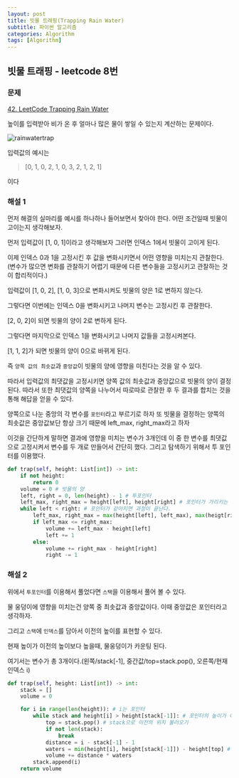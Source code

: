 ```yaml
---
layout: post
title: 빗물 트래핑(Trapping Rain Water)
subtitle: 파이썬 알고리즘 
categories: Algorithm
tags: [Algorithm]
---
```

## 빗물 트래핑 - leetcode 8번

### 문제

[42. LeetCode Trapping Rain Water](https://leetcode.com/problems/trapping-rain-water/)

높이를 입력받아 비가 온 후 얼마나 많은 물이 쌓일 수 있는지 계산하는 문제이다.

![rainwatertrap](https://user-images.githubusercontent.com/95980754/210230576-812f764b-22b3-44e4-bde8-829e30a3722c.png)

 

입력값의 예시는 

> [0, 1, 0, 2, 1, 0, 3, 2, 1, 2, 1]

이다

### 해설 1

먼저 해결의 실마리를 예시를 하나하나 들어보면서 찾아야 한다. 어떤 조건일때 빗물이 고이는지 생각해보자. 

먼저 입력값이 [1, 0, 1]이라고 생각해보자
그러면 인덱스 1에서 빗물이 고이게 된다.

이제 인덱스 0과 1을 고정시킨 후 값을 변화시키면서 어떤 영향을 미치는지 관찰한다. (변수가 많으면 변화를 관찰하기 어렵기 때문에 다른 변수들을 고정시키고 관찰하는 것이 합리적이다.)

입력값이 [1, 0, 2], [1, 0, 3]으로 변화시켜도 빗물의 양은 1로 변하지 않는다. 

그렇다면 이번에는 인덱스 0을 변화시키고 나머지 변수는 고정시킨 후 관찰한다. 

[2, 0, 2]이 되면 빗물의 양이 2로 변하게 된다. 

그렇다면 마지막으로 인덱스 1을 변화시키고 나머지 값들을 고정시켜본다. 

[1, 1, 2]가 되면 빗물의 양이 0으로 바뀌게 된다. 

즉 ``양쪽 값의 최솟값``과 ``중앙값``이 빗물의 양에 영향을 미친다는 것을 알 수 있다. 

따라서 입력값의 최댓값을 고정시키면 양쪽 값의 최솟값과 중앙값으로 빗물의 양이 결정된다. 따라서 또한 최댓값의 양쪽을 나누어서 따로따로 관찰한 후 두 결과를 합치는 것을 통해 해답을 얻을 수 있다. 

양쪽으로 나눈 중앙의 각 변수를 ``포인터``라고 부르기로 하자 또 빗물을 결정하는 양쪽의 최솟값은 중앙값보단 항상 크기 때문에 left_max, right_max라고 하자

이것을 간단하게 말하면 결과에 영향을 미치는 변수가 3개인데 이 중 한 변수를 최댓값으로 고정시켜서 변수를 두 개로 만들어서 간단히 했다. 그리고 탐색하기 위해서 투 포인터를 이용했다.


```python
def trap(self, height: List[int]) -> int:
    if not height:
        return 0
    volume = 0 # 빗물의 양
    left, right = 0, len(height) - 1 # 투포인터
    left_max, right_max = height[left], height[right] # 포인터가 가리키는 값
    while left < right: # 포인터가 같아지면 과정이 끝난다.
        left_max, right_max = max(height[left], left_max), max(heigt[right], right_max)
        if left_max <= right_max:
            volume += left_max - height[left]
            left += 1
        else:
            volume += right_max - height[right]
            right -= 1
```
### 해설 2

위에서 `투포인터`를 이용해서 풀었다면 `스택`을 이용해서 풀어 볼 수 있다.

물 웅덩이에 영향을 미치는건 양쪽 중 최솟값과 중앙값이다. 이때 중앙값은 포인터라고 생각하자. 

그리고 `스택`에 `인덱스`를 담아서 이전의 높이를 표현할 수 있다. 

현재 높이가 이전의 높이보다 높을때, 물웅덩이가 카운팅 된다.

여기서는 변수가 총 3개이다.(왼쪽/stack[-1], 중간값/top=stack.pop(), 오른쪽/현재 인덱스 i)

```python
def trap(self, height: List[int]) -> int:
    stack = []
    volume = 0

    for i in range(len(height)): # i는 포인터
        while stack and height[i] > height[stack[-1]]: # 포인터의 높이가 이전의 높이보다 높은 상태
            top = stack.pop() # stack으로 이전의 위치 불러오기
            if not len(stack): 
                break 
            distance = i - stack[-1] - 1
            waters = min(height[i], height[stack[-1]]) - height[top] # 양쪽 중 최솟값 정한 후 중앙값 빼주기
            volume += distance * waters
        stack.append(i) 
    return volume
```

